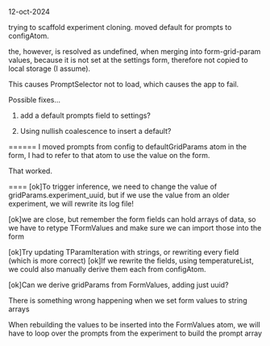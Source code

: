 12-oct-2024

trying to scaffold experiment cloning.
moved default for prompts to configAtom.

the, however, is resolved as undefined, when merging into form-grid-param values, because it is not set at the settings form, therefore not copied to local storage (I assume).

This causes PromptSelector not to load, which causes the app to fail.

Possible fixes...

1. add a default prompts field to settings?

2. Using nullish coalescence to insert a default?

======
I moved prompts from config to defaultGridParams atom
in the form, I had to refer to that atom to use the value on the form.

That worked.

====
[ok]To trigger inference, we need to change the value of gridParams.experiment_uuid, but if we use the value from an older experiment, we will rewrite its log file!

[ok]we are close, but remember the form fields can hold arrays of data, so we have to retype TFormValues and make sure we can import those into the form

[ok]Try updating TParamIteration with strings, or rewriting every field (which is more correct)
[ok]If we rewrite the fields, using temperatureList, we could also manually derive them each from configAtom.

[ok]Can we derive gridParams from FormValues, adding just uuid?

There is something wrong happening when we set form values to string arrays

When rebuilding the values to be inserted into the FormValues atom, we will have to loop over the prompts from the experiment to build the prompt array
